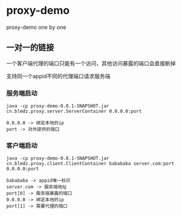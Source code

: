 # proxy-demo
proxy-demo
one by one 

## 一对一的链接
一个客户端代理的端口只能有一个访问，其他访问暴露的端口会直接断掉

支持同一个appid不同的代理端口请求服务端

### 服务端启动
``
java -cp proxy-demo-0.0.1-SNAPSHOT.jar cn.blmdz.proxy.server.ServerContainer 0.0.0.0:port
``

    0.0.0.0 -> 绑定本地的ip
    port -> 对外提供的端口

### 客户端启动
``
java -cp proxy-demo-0.0.1-SNAPSHOT.jar cn.blmdz.proxy.client.ClientContainer babababa server.com:port 0.0.0.0:port
``

    babababa -> appid唯一标识
    server.com -> 服务端地址
    port[0] -> 服务端暴露的端口
    0.0.0.0 -> 绑定本地的ip
    port[1] -> 需要代理的端口

